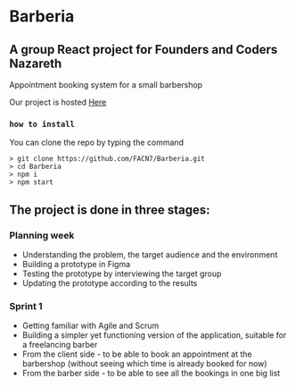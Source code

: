 # Barberia
## A group React project for Founders and Coders Nazareth
Appointment booking system for a small barbershop 

Our project is hosted [Here](https://facn7-barberia.herokuapp.com/)

### `how to install`

You can clone the repo by typing the command

```console
> git clone https://github.com/FACN7/Barberia.git
> cd Barberia
> npm i
> npm start
```

## The project is done in three stages:

### Planning week

* Understanding the problem, the target audience and the environment
* Building a prototype in Figma
* Testing the prototype by interviewing the target group
* Updating the prototype according to the results

### Sprint 1

* Getting familiar with Agile and Scrum
* Building a simpler yet functioning version of the application, suitable for a freelancing barber
 * From the client side - to be able to book an appointment at the barbershop (without seeing which time is already booked for now) 
 * From the barber side - to be able to see all the bookings in one big list
